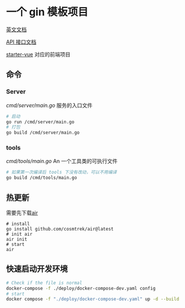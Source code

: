 # 一个 gin 模板项目

[英文文档](./README.md)

[API 接口文档](https://www.apifox.cn/apidoc/project-2379970/api-65717385)

[starter-vue](https://github.com/zhaogongchengsi/starter-vue) 对应的前端项目

## 命令

### Server
*cmd/server/main.go* 服务的入口文件
```sh
# 启动
go run /cmd/server/main.go
# 打包
go build /cmd/server/main.go
```

### tools
*cmd/tools/main.go* An 一个工具类的可执行文件
```sh
# 如果第一次编译后 tools 下没有改动，可以不用编译
go build /cmd/tools/main.go
```

## 热更新

需要先下载[air](https://github.com/cosmtrek/air)
```shell
# install
go install github.com/cosmtrek/air@latest
# init air
air init
# start
air
```

## 快速启动开发环境

```sh
# Check if the file is normal
docker-compose -f ./deploy/docker-compose-dev.yaml config
# start
docker compose -f "./deploy/docker-compose-dev.yaml" up -d --build
```

